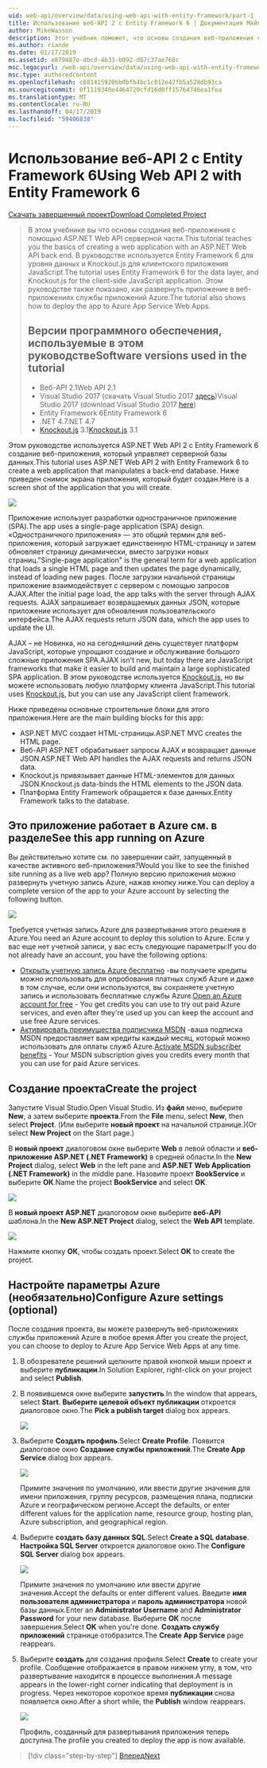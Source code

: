 ```yaml
---
uid: web-api/overview/data/using-web-api-with-entity-framework/part-1
title: Использование веб-API 2 с Entity Framework 6 | Документация Майкрософт
author: MikeWasson
description: Этот учебник поможет, что основы создания веб-приложения с помощью ASP.NET Web API серверной части. В этом руководстве используется Entity Framework 6 для макета данных...
ms.author: riande
ms.date: 01/17/2019
ms.assetid: e879487e-dbcd-4b33-b092-d67c37ae768c
msc.legacyurl: /web-api/overview/data/using-web-api-with-entity-framework/part-1
msc.type: authoredcontent
ms.openlocfilehash: c681415920bb0bfb4bc1c012e42fb5a528db93ca
ms.sourcegitcommit: 0f1119340e4464720cfd16d0ff15764746ea1fea
ms.translationtype: MT
ms.contentlocale: ru-RU
ms.lasthandoff: 04/17/2019
ms.locfileid: "59406838"
---
```

# <a name="using-web-api-2-with-entity-framework-6"></a><span data-ttu-id="6523d-104">Использование веб-API 2 с Entity Framework 6</span><span class="sxs-lookup"><span data-stu-id="6523d-104">Using Web API 2 with Entity Framework 6</span></span>


[<span data-ttu-id="6523d-105">Скачать завершенный проект</span><span class="sxs-lookup"><span data-stu-id="6523d-105">Download Completed Project</span></span>](https://github.com/MikeWasson/BookService)

> <span data-ttu-id="6523d-106">В этом учебнике вы что основы создания веб-приложения с помощью ASP.NET Web API серверной части.</span><span class="sxs-lookup"><span data-stu-id="6523d-106">This tutorial teaches you the basics of creating a web application with an ASP.NET Web API back end.</span></span> <span data-ttu-id="6523d-107">В руководстве используется Entity Framework 6 для уровня данных и Knockout.js для клиентского приложения JavaScript.</span><span class="sxs-lookup"><span data-stu-id="6523d-107">The tutorial uses Entity Framework 6 for the data layer, and Knockout.js for the client-side JavaScript application.</span></span> <span data-ttu-id="6523d-108">Этом руководстве также показано, как развернуть приложение в веб-приложениях службы приложений Azure.</span><span class="sxs-lookup"><span data-stu-id="6523d-108">The tutorial also shows how to deploy the app to Azure App Service Web Apps.</span></span>
>
> ## <a name="software-versions-used-in-the-tutorial"></a><span data-ttu-id="6523d-109">Версии программного обеспечения, используемые в этом руководстве</span><span class="sxs-lookup"><span data-stu-id="6523d-109">Software versions used in the tutorial</span></span>
>
> - <span data-ttu-id="6523d-110">Веб-API 2.1</span><span class="sxs-lookup"><span data-stu-id="6523d-110">Web API 2.1</span></span>
> - <span data-ttu-id="6523d-111">Visual Studio 2017 (скачать Visual Studio 2017 [здесь](https://visualstudio.microsoft.com/downloads/?utm_medium=microsoft&utm_source=docs.microsoft.com&utm_campaign=button+cta&utm_content=download+vs2017))</span><span class="sxs-lookup"><span data-stu-id="6523d-111">Visual Studio 2017 (download Visual Studio 2017 [here](https://visualstudio.microsoft.com/downloads/?utm_medium=microsoft&utm_source=docs.microsoft.com&utm_campaign=button+cta&utm_content=download+vs2017))</span></span>
> - <span data-ttu-id="6523d-112">Entity Framework 6</span><span class="sxs-lookup"><span data-stu-id="6523d-112">Entity Framework 6</span></span>
> - <span data-ttu-id="6523d-113">.NET 4.7</span><span class="sxs-lookup"><span data-stu-id="6523d-113">.NET 4.7</span></span>
> - <span data-ttu-id="6523d-114">[Knockout.js](http://knockoutjs.com/) 3.1</span><span class="sxs-lookup"><span data-stu-id="6523d-114">[Knockout.js](http://knockoutjs.com/) 3.1</span></span>

<span data-ttu-id="6523d-115">Этом руководстве используется ASP.NET Web API 2 с Entity Framework 6 создание веб-приложения, который управляет серверной базы данных.</span><span class="sxs-lookup"><span data-stu-id="6523d-115">This tutorial uses ASP.NET Web API 2 with Entity Framework 6 to create a web application that manipulates a back-end database.</span></span> <span data-ttu-id="6523d-116">Ниже приведен снимок экрана приложения, который будет создан.</span><span class="sxs-lookup"><span data-stu-id="6523d-116">Here is a screen shot of the application that you will create.</span></span>

[![](part-1/_static/image2.png)](part-1/_static/image1.png)

<span data-ttu-id="6523d-117">Приложение использует разработки одностраничное приложение (SPA).</span><span class="sxs-lookup"><span data-stu-id="6523d-117">The app uses a single-page application (SPA) design.</span></span> <span data-ttu-id="6523d-118">«Одностраничного приложения» — это общий термин для веб-приложения, который загружает единственную HTML-страницу и затем обновляет страницу динамически, вместо загрузки новых страниц.</span><span class="sxs-lookup"><span data-stu-id="6523d-118">"Single-page application" is the general term for a web application that loads a single HTML page and then updates the page dynamically, instead of loading new pages.</span></span> <span data-ttu-id="6523d-119">После загрузки начальной страницы приложение взаимодействует с сервером с помощью запросов AJAX.</span><span class="sxs-lookup"><span data-stu-id="6523d-119">After the initial page load, the app talks with the server through AJAX requests.</span></span> <span data-ttu-id="6523d-120">AJAX запрашивает возвращаемых данных JSON, которые приложение использует для обновления пользовательского интерфейса.</span><span class="sxs-lookup"><span data-stu-id="6523d-120">The AJAX requests return JSON data, which the app uses to update the UI.</span></span>

<span data-ttu-id="6523d-121">AJAX – не Новинка, но на сегодняшний день существует платформ JavaScript, которые упрощают создание и обслуживание большого сложные приложения SPA.</span><span class="sxs-lookup"><span data-stu-id="6523d-121">AJAX isn't new, but today there are JavaScript frameworks that make it easier to build and maintain a large sophisticated SPA application.</span></span> <span data-ttu-id="6523d-122">В этом руководстве используется [Knockout.js](http://knockoutjs.com/), но вы можете использовать любую платформу клиента JavaScript.</span><span class="sxs-lookup"><span data-stu-id="6523d-122">This tutorial uses [Knockout.js](http://knockoutjs.com/), but you can use any JavaScript client framework.</span></span>

<span data-ttu-id="6523d-123">Ниже приведены основные строительные блоки для этого приложения.</span><span class="sxs-lookup"><span data-stu-id="6523d-123">Here are the main building blocks for this app:</span></span>

- <span data-ttu-id="6523d-124">ASP.NET MVC создает HTML-страницы.</span><span class="sxs-lookup"><span data-stu-id="6523d-124">ASP.NET MVC creates the HTML page.</span></span>
- <span data-ttu-id="6523d-125">Веб-API ASP.NET обрабатывает запросы AJAX и возвращает данные JSON.</span><span class="sxs-lookup"><span data-stu-id="6523d-125">ASP.NET Web API handles the AJAX requests and returns JSON data.</span></span>
- <span data-ttu-id="6523d-126">Knockout.js привязывает данные HTML-элементов для данных JSON.</span><span class="sxs-lookup"><span data-stu-id="6523d-126">Knockout.js data-binds the HTML elements to the JSON data.</span></span>
- <span data-ttu-id="6523d-127">Платформа Entity Framework обращается к базе данных.</span><span class="sxs-lookup"><span data-stu-id="6523d-127">Entity Framework talks to the database.</span></span>

## <a name="see-this-app-running-on-azure"></a><span data-ttu-id="6523d-128">Это приложение работает в Azure см. в разделе</span><span class="sxs-lookup"><span data-stu-id="6523d-128">See this app running on Azure</span></span>

<span data-ttu-id="6523d-129">Вы действительно хотите см. по завершении сайт, запущенный в качестве активного веб-приложения?</span><span class="sxs-lookup"><span data-stu-id="6523d-129">Would you like to see the finished site running as a live web app?</span></span> <span data-ttu-id="6523d-130">Полную версию приложения можно развернуть учетную запись Azure, нажав кнопку ниже.</span><span class="sxs-lookup"><span data-stu-id="6523d-130">You can deploy a complete version of the app to your Azure account by selecting the following button.</span></span>

[![](http://azuredeploy.net/deploybutton.png)](https://azuredeploy.net/?WT.mc_id=deploy_azure_aspnet&repository=https://github.com/tfitzmac/BookService)

<span data-ttu-id="6523d-131">Требуется учетная запись Azure для развертывания этого решения в Azure.</span><span class="sxs-lookup"><span data-stu-id="6523d-131">You need an Azure account to deploy this solution to Azure.</span></span> <span data-ttu-id="6523d-132">Если у вас еще нет учетной записи, у вас есть следующие параметры:</span><span class="sxs-lookup"><span data-stu-id="6523d-132">If you do not already have an account, you have the following options:</span></span>

- <span data-ttu-id="6523d-133">[Открыть учетную запись Azure бесплатно](https://azure.microsoft.com/pricing/free-trial/?WT.mc_id=A443DD604) -вы получаете кредиты можно использовать для опробования платных служб Azure и даже в том случае, если они используются, вы сохраняете учетную запись и использовать бесплатные службы Azure.</span><span class="sxs-lookup"><span data-stu-id="6523d-133">[Open an Azure account for free](https://azure.microsoft.com/pricing/free-trial/?WT.mc_id=A443DD604) - You get credits you can use to try out paid Azure services, and even after they're used up you can keep the account and use free Azure services.</span></span>
- <span data-ttu-id="6523d-134">[Активировать преимущества подписчика MSDN](https://azure.microsoft.com/pricing/member-offers/msdn-benefits-details/?WT.mc_id=A443DD604) -ваша подписка MSDN предоставляет вам кредиты каждый месяц, который можно использовать для оплаты служб Azure.</span><span class="sxs-lookup"><span data-stu-id="6523d-134">[Activate MSDN subscriber benefits](https://azure.microsoft.com/pricing/member-offers/msdn-benefits-details/?WT.mc_id=A443DD604) - Your MSDN subscription gives you credits every month that you can use for paid Azure services.</span></span>

## <a name="create-the-project"></a><span data-ttu-id="6523d-135">Создание проекта</span><span class="sxs-lookup"><span data-stu-id="6523d-135">Create the project</span></span>

<span data-ttu-id="6523d-136">Запустите Visual Studio.</span><span class="sxs-lookup"><span data-stu-id="6523d-136">Open Visual Studio.</span></span> <span data-ttu-id="6523d-137">Из **файл** меню, выберите **New**, а затем выберите **проекта**.</span><span class="sxs-lookup"><span data-stu-id="6523d-137">From the **File** menu, select **New**, then select **Project**.</span></span> <span data-ttu-id="6523d-138">(Или выберите **новый проект** на начальной странице.)</span><span class="sxs-lookup"><span data-stu-id="6523d-138">(Or select **New Project** on the Start page.)</span></span>

<span data-ttu-id="6523d-139">В **новый проект** диалоговом окне выберите **Web** в левой области и **веб-приложение ASP.NET (.NET Framework)** в средней области.</span><span class="sxs-lookup"><span data-stu-id="6523d-139">In the **New Project** dialog, select **Web** in the left pane and **ASP.NET Web Application (.NET Framework)** in the middle pane.</span></span> <span data-ttu-id="6523d-140">Назовите проект **BookService** и выберите **ОК**.</span><span class="sxs-lookup"><span data-stu-id="6523d-140">Name the project **BookService** and select **OK**.</span></span>

[![](part-1/_static/image11.png)](part-1/_static/image11.png)

<span data-ttu-id="6523d-141">В **новый проект ASP.NET** диалоговом окне выберите **веб-API** шаблона.</span><span class="sxs-lookup"><span data-stu-id="6523d-141">In the **New ASP.NET Project** dialog, select the **Web API** template.</span></span>

[![](part-1/_static/image12.png)](part-1/_static/image12.png)


<span data-ttu-id="6523d-142">Нажмите кнопку **ОК**, чтобы создать проект.</span><span class="sxs-lookup"><span data-stu-id="6523d-142">Select **OK** to create the project.</span></span>

## <a name="configure-azure-settings-optional"></a><span data-ttu-id="6523d-143">Настройте параметры Azure (необязательно)</span><span class="sxs-lookup"><span data-stu-id="6523d-143">Configure Azure settings (optional)</span></span>

<span data-ttu-id="6523d-144">После создания проекта, вы можете развернуть веб-приложениях службы приложений Azure в любое время.</span><span class="sxs-lookup"><span data-stu-id="6523d-144">After you create the project, you can choose to deploy to Azure App Service Web Apps at any time.</span></span> 

1. <span data-ttu-id="6523d-145">В обозревателе решений щелкните правой кнопкой мыши проект и выберите **публикации**.</span><span class="sxs-lookup"><span data-stu-id="6523d-145">In Solution Explorer, right-click on your project and select **Publish**.</span></span>

2. <span data-ttu-id="6523d-146">В появившемся окне выберите **запустить**.</span><span class="sxs-lookup"><span data-stu-id="6523d-146">In the window that appears, select **Start**.</span></span> <span data-ttu-id="6523d-147">**Выберите целевой объект публикации** откроется диалоговое окно.</span><span class="sxs-lookup"><span data-stu-id="6523d-147">The **Pick a publish target** dialog box appears.</span></span>

   [![](part-1/_static/image14.png)](part-1/_static/image14.png)

3. <span data-ttu-id="6523d-148">Выберите **Создать профиль**.</span><span class="sxs-lookup"><span data-stu-id="6523d-148">Select **Create Profile**.</span></span> <span data-ttu-id="6523d-149">Появится диалоговое окно **Создание службы приложений**.</span><span class="sxs-lookup"><span data-stu-id="6523d-149">The **Create App Service** dialog box appears.</span></span>

   [![](part-1/_static/image15.png)](part-1/_static/image15.png)

   <span data-ttu-id="6523d-150">Примите значения по умолчанию, или ввести другие значения для имени приложения, группу ресурсов, размещения плана, подписки Azure и географическом регионе.</span><span class="sxs-lookup"><span data-stu-id="6523d-150">Accept the defaults, or enter different values for the application name, resource group, hosting plan, Azure subscription, and geographical region.</span></span> 

4. <span data-ttu-id="6523d-151">Выберите **создать базу данных SQL**.</span><span class="sxs-lookup"><span data-stu-id="6523d-151">Select **Create a SQL database**.</span></span> <span data-ttu-id="6523d-152">**Настройка SQL Server** откроется диалоговое окно.</span><span class="sxs-lookup"><span data-stu-id="6523d-152">The **Configure SQL Server** dialog box appears.</span></span> 

   [![](part-1/_static/image16.png)](part-1/_static/image16.png)

   <span data-ttu-id="6523d-153">Примите значения по умолчанию или ввести другие значения.</span><span class="sxs-lookup"><span data-stu-id="6523d-153">Accept the defaults or enter different values.</span></span> <span data-ttu-id="6523d-154">Введите **имя пользователя администратора** и **пароль администратора** новой базы данных.</span><span class="sxs-lookup"><span data-stu-id="6523d-154">Enter an **Administrator Username** and **Administrator Password** for your new database.</span></span> <span data-ttu-id="6523d-155">Выберите **ОК** после завершения.</span><span class="sxs-lookup"><span data-stu-id="6523d-155">Select **OK** when you're done.</span></span> <span data-ttu-id="6523d-156">**Создать службу приложений** странице отобразится.</span><span class="sxs-lookup"><span data-stu-id="6523d-156">The **Create App Service** page reappears.</span></span>

5. <span data-ttu-id="6523d-157">Выберите **создать** для создания профиля.</span><span class="sxs-lookup"><span data-stu-id="6523d-157">Select **Create** to create your profile.</span></span> <span data-ttu-id="6523d-158">Сообщение отображается в правом нижнем углу, в том, что развертывание находится в процессе выполнения.</span><span class="sxs-lookup"><span data-stu-id="6523d-158">A message appears in the lower-right corner indicating that deployment is in progress.</span></span> <span data-ttu-id="6523d-159">Через некоторое короткое время **публикации** снова появляется окно.</span><span class="sxs-lookup"><span data-stu-id="6523d-159">After a short while, the **Publish** window reappears.</span></span>

    [![](part-1/_static/image17.png)](part-1/_static/image17.png)
   
    <span data-ttu-id="6523d-160">Профиль, созданный для развертывания приложения теперь доступна.</span><span class="sxs-lookup"><span data-stu-id="6523d-160">The profile you created to deploy the app is now available.</span></span> 


> [!div class="step-by-step"]
> [<span data-ttu-id="6523d-161">Вперед</span><span class="sxs-lookup"><span data-stu-id="6523d-161">Next</span></span>](part-2.md)

